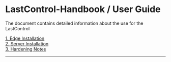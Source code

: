 
# LastControl-Handbook / User Guide

The document contains detailed information about the use for the LastControl

[1. Edge Installation](https://github.com/eesmer/LastControl/blob/master/docs/lastcontrol-edge-installation.md) <br>
[2. Server Installation ](https://github.com/eesmer/DebianDC/blob/master/docs/access_to_debiandc.md) <br>
[3. Hardening Notes](https://github.com/eesmer/DebianDC/blob/master/docs/debiandc-manager.md) <br>

---
